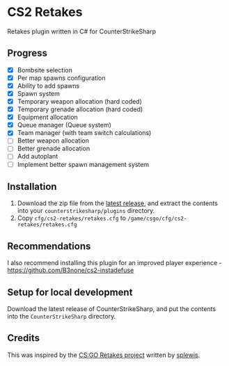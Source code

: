 # CS2 Retakes
Retakes plugin written in C# for CounterStrikeSharp

## Progress
- [x] Bombsite selection
- [x] Per map spawns configuration
- [x] Ability to add spawns
- [x] Spawn system
- [x] Temporary weapon allocation (hard coded)
- [x] Temporary grenade allocation (hard coded)
- [x] Equipment allocation
- [x] Queue manager (Queue system)
- [x] Team manager (with team switch calculations)
- [ ] Better weapon allocation
- [ ] Better grenade allocation
- [ ] Add autoplant
- [ ] Implement better spawn management system

## Installation
1. Download the zip file from the [latest release](https://github.com/B3none/cs2-retakes/releases), and extract the contents into your `counterstrikesharp/plugins` directory.
2. Copy `cfg/cs2-retakes/retakes.cfg` to `/game/csgo/cfg/cs2-retakes/retakes.cfg`

## Recommendations
I also recommend installing this plugin for an improved player experience - https://github.com/B3none/cs2-instadefuse

## Setup for local development
Download the latest release of CounterStrikeSharp, and put the contents into the `CounterStrikeSharp` directory.

## Credits
This was inspired by the [CS:GO Retakes project](https://github.com/splewis/csgo-retakes) written by [splewis](https://github.com/splewis).

